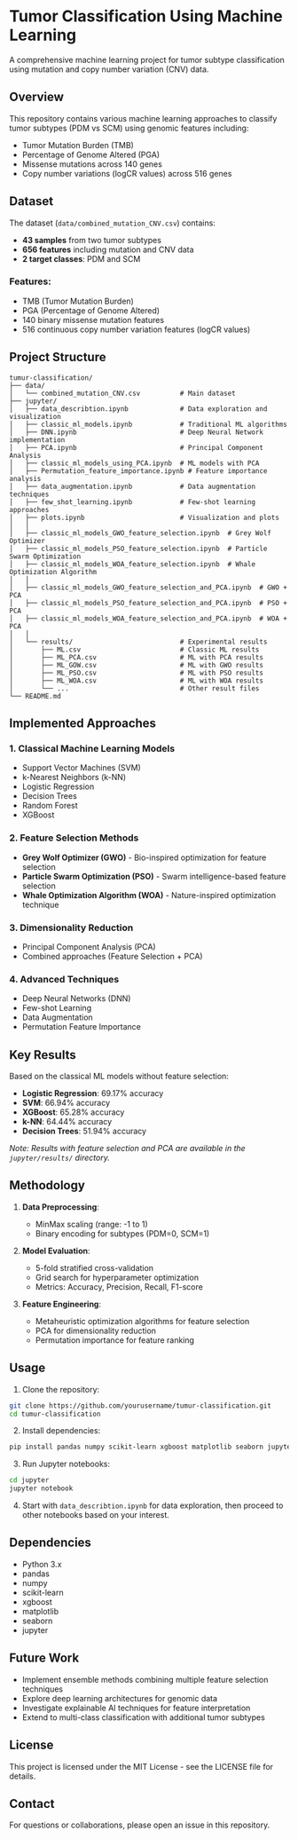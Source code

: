 # Tumor Classification Using Machine Learning

A comprehensive machine learning project for tumor subtype classification using mutation and copy number variation (CNV) data.

## Overview

This repository contains various machine learning approaches to classify tumor subtypes (PDM vs SCM) using genomic features including:
- Tumor Mutation Burden (TMB)
- Percentage of Genome Altered (PGA)
- Missense mutations across 140 genes
- Copy number variations (logCR values) across 516 genes

## Dataset

The dataset (`data/combined_mutation_CNV.csv`) contains:
- **43 samples** from two tumor subtypes
- **656 features** including mutation and CNV data
- **2 target classes**: PDM and SCM

### Features:
- TMB (Tumor Mutation Burden)
- PGA (Percentage of Genome Altered)
- 140 binary missense mutation features
- 516 continuous copy number variation features (logCR values)

## Project Structure

```
tumur-classification/
├── data/
│   └── combined_mutation_CNV.csv          # Main dataset
├── jupyter/
│   ├── data_describtion.ipynb             # Data exploration and visualization
│   ├── classic_ml_models.ipynb            # Traditional ML algorithms
│   ├── DNN.ipynb                          # Deep Neural Network implementation
│   ├── PCA.ipynb                          # Principal Component Analysis
│   ├── classic_ml_models_using_PCA.ipynb  # ML models with PCA
│   ├── Permutation_feature_importance.ipynb # Feature importance analysis
│   ├── data_augmentation.ipynb            # Data augmentation techniques
│   ├── few_shot_learning.ipynb            # Few-shot learning approaches
│   ├── plots.ipynb                        # Visualization and plots
│   │
│   ├── classic_ml_models_GWO_feature_selection.ipynb  # Grey Wolf Optimizer
│   ├── classic_ml_models_PSO_feature_selection.ipynb  # Particle Swarm Optimization
│   ├── classic_ml_models_WOA_feature_selection.ipynb  # Whale Optimization Algorithm
│   │
│   ├── classic_ml_models_GWO_feature_selection_and_PCA.ipynb  # GWO + PCA
│   ├── classic_ml_models_PSO_feature_selection_and_PCA.ipynb  # PSO + PCA
│   ├── classic_ml_models_WOA_feature_selection_and_PCA.ipynb  # WOA + PCA
│   │
│   └── results/                           # Experimental results
│       ├── ML.csv                         # Classic ML results
│       ├── ML_PCA.csv                     # ML with PCA results
│       ├── ML_GOW.csv                     # ML with GWO results
│       ├── ML_PSO.csv                     # ML with PSO results
│       ├── ML_WOA.csv                     # ML with WOA results
│       └── ...                            # Other result files
└── README.md
```

## Implemented Approaches

### 1. Classical Machine Learning Models
- Support Vector Machines (SVM)
- k-Nearest Neighbors (k-NN)
- Logistic Regression
- Decision Trees
- Random Forest
- XGBoost

### 2. Feature Selection Methods
- **Grey Wolf Optimizer (GWO)** - Bio-inspired optimization for feature selection
- **Particle Swarm Optimization (PSO)** - Swarm intelligence-based feature selection
- **Whale Optimization Algorithm (WOA)** - Nature-inspired optimization technique

### 3. Dimensionality Reduction
- Principal Component Analysis (PCA)
- Combined approaches (Feature Selection + PCA)

### 4. Advanced Techniques
- Deep Neural Networks (DNN)
- Few-shot Learning
- Data Augmentation
- Permutation Feature Importance

## Key Results

Based on the classical ML models without feature selection:
- **Logistic Regression**: 69.17% accuracy
- **SVM**: 66.94% accuracy
- **XGBoost**: 65.28% accuracy
- **k-NN**: 64.44% accuracy
- **Decision Trees**: 51.94% accuracy

*Note: Results with feature selection and PCA are available in the `jupyter/results/` directory.*

## Methodology

1. **Data Preprocessing**: 
   - MinMax scaling (range: -1 to 1)
   - Binary encoding for subtypes (PDM=0, SCM=1)

2. **Model Evaluation**:
   - 5-fold stratified cross-validation
   - Grid search for hyperparameter optimization
   - Metrics: Accuracy, Precision, Recall, F1-score

3. **Feature Engineering**:
   - Metaheuristic optimization algorithms for feature selection
   - PCA for dimensionality reduction
   - Permutation importance for feature ranking

## Usage

1. Clone the repository:
```bash
git clone https://github.com/yourusername/tumur-classification.git
cd tumur-classification
```

2. Install dependencies:
```bash
pip install pandas numpy scikit-learn xgboost matplotlib seaborn jupyter
```

3. Run Jupyter notebooks:
```bash
cd jupyter
jupyter notebook
```

4. Start with `data_describtion.ipynb` for data exploration, then proceed to other notebooks based on your interest.

## Dependencies

- Python 3.x
- pandas
- numpy
- scikit-learn
- xgboost
- matplotlib
- seaborn
- jupyter

## Future Work

- Implement ensemble methods combining multiple feature selection techniques
- Explore deep learning architectures for genomic data
- Investigate explainable AI techniques for feature interpretation
- Extend to multi-class classification with additional tumor subtypes

## License

This project is licensed under the MIT License - see the LICENSE file for details.

## Contact

For questions or collaborations, please open an issue in this repository.